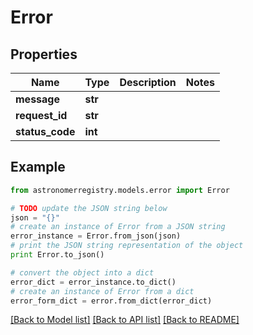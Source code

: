 # Error


## Properties
Name | Type | Description | Notes
------------ | ------------- | ------------- | -------------
**message** | **str** |  | 
**request_id** | **str** |  | 
**status_code** | **int** |  | 

## Example

```python
from astronomerregistry.models.error import Error

# TODO update the JSON string below
json = "{}"
# create an instance of Error from a JSON string
error_instance = Error.from_json(json)
# print the JSON string representation of the object
print Error.to_json()

# convert the object into a dict
error_dict = error_instance.to_dict()
# create an instance of Error from a dict
error_form_dict = error.from_dict(error_dict)
```
[[Back to Model list]](../README.md#documentation-for-models) [[Back to API list]](../README.md#documentation-for-api-endpoints) [[Back to README]](../README.md)


